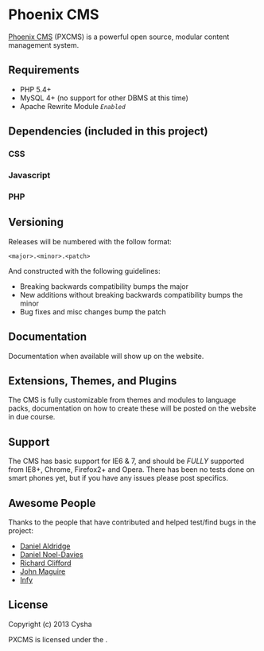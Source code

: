 # Phoenix CMS

[Phoenix CMS](http://phoenixcms.org/) (PXCMS) is a powerful open source, modular content management system.

## Requirements

* PHP 5.4+
* MySQL 4+ (no support for other DBMS at this time)
* Apache Rewrite Module *`Enabled`*

## Dependencies (included in this project)

### CSS
### Javascript
### PHP


## Versioning

Releases will be numbered with the follow format:

`<major>.<minor>.<patch>`

And constructed with the following guidelines:

- Breaking backwards compatibility bumps the major
- New additions without breaking backwards compatibility bumps the minor
- Bug fixes and misc changes bump the patch

## Documentation

Documentation when available will show up on the website.

## Extensions, Themes, and Plugins

The CMS is fully customizable from themes and modules to language packs, documentation on how to create these will be posted on the website in due course.

## Support

The CMS has basic support for IE6 & 7, and should be *FULLY* supported from IE8+, Chrome, Firefox2+ and Opera.
There has been no tests done on smart phones yet, but if you have any issues please post specifics.

## Awesome People

Thanks to the people that have contributed and helped test/find bugs in the project:

- [Daniel Aldridge](https://github.com/xLink)
- [Daniel Noel-Davies](https://github.com/NoelDavies)
- [Richard Clifford](https://github.com/DarkMantisCS)
- [John Maguire](https://github.com/johnmaguire2013)
- [Infy](https://github.com/infyhr)

## License

Copyright (c) 2013 Cysha

PXCMS is licensed under the [<LICENCE>](#).
